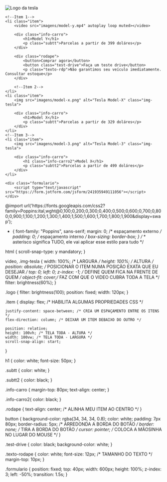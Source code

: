 <!DOCTYPE html> 
<html lang="pt-br">

<head>
    <meta charset="UTF-8">
    <meta name="viewport" content="width=device-width, initial-scale=1.0">
    <link rel="shortcut icon" href="favicon.ico" type="image/x-icon">
    <link rel="stylesheet" href="style.css">
    <title>New & Used Eletric Cars | Tesla</title>
</head>

<body>
    <img src="imagens/logo.png" alt="Logo da tesla" class="logo">

    <!--Item 1-->
    <li class="item">
        <video src="imagens/model-y.mp4" autoplay loop muted></video>

        <div class="info-carro">
            <h1>Model Y</h1>
            <p class="subtt">Parcelas a partir de 399 doláres</p>
        </div>

        <div class="rodape">
            <button>Comprar agora</button>
            <button class="test-drive">Faça um teste drive</button>
            <p class="texto-rdp">Não garantimos seu veículo imediatamente. Consultar estoque</p>
        </div>

        <!--Item 2-->
    </li>
    <li class="item">
        <img src="imagens/model-x.png" alt="Tesla Model-X" class="img-tesla">

        <div class="info-carro">
            <h1>Model X</h1>
            <p class="subtt">Parcelas a partir de 329 doláres</p>
        </div>
    </li>
    <!--Item 3-->
    <li class="item">
        <img src="imagens/model-3.png" alt="Tesla Model-3" class="img-tesla">

        <div class="info-carro">
            <h1 class="info-carro2">Model X</h1>
            <p class="subtt2">Parcelas a partir de 499 doláres</p>
        </div>
    </li>

    <div class="formulario">
        <script type="text/javascript" src="https://form.jotform.com/jsform/241935949111056"></script>
    </div>    
</body>
@import url('https://fonts.googleapis.com/css2?family=Poppins:ital,wght@0,100;0,200;0,300;0,400;0,500;0,600;0,700;0,800;0,900;1,100;1,200;1,300;1,400;1,500;1,600;1,700;1,800;1,900&display=swap');

* {
    font-family: "Poppins", sans-serif;
    margin: 0; /* espaçamento externo */
    padding: 0; /* espaçamento interno */
    box-sizing: border-box; 
}
/* * asterísco significa TUDO, ele vai aplicar esse estilo para tudo */

html {
    scroll-snap-type: y mandatory;
}

video, .img-tesla {
     width: 100%; /* LARGURA */
     height: 100%; /* ALTURA */
     position: absolute; /* POSICIONAR O ITEM NUMA POSIÇÃO EXATA QUE EU DESEJAR */
     top: 0;
     left: 0;
     z-index: -1; /* DEFINE QUEM FICA NA FRENTE DE QUEM */
     object-fit: cover;/* FAZ COM QUE O VIDEO CUBRA TODA A TELA  */
     filter: brightness(60%);
}
 
.logo {
    filter: brightness(100);
    position: fixed;
    width: 120px;
}

.item {
    display: flex; /* HABILITA ALGUMAS PROPRIEDADES CSS */

    justify-content: space-between; /* CRIA UM ESPAÇAMENTO ENTRE OS ITENS */
    flex-direction: column; /* DEIXAR UM ITEM DEBAIXO DO OUTRO */

    position: relative;
    height: 100vh; /* TELA TODA - ALTURA */
    width: 100vw; /* TELA TODA - LARGURA */
    scroll-snap-align: start;
}

h1 {
    color: white;
    font-size: 50px;
}

.subtt {
    color: white;
}

.subtt2 {
    color: black;
}

.info-carro {
    margin-top: 80px;
    text-align: center;
}

.info-carro2{
    color: black;
}

.rodape {
    text-align: center; /* ALINHA MEU ITEM AO CENTRO */
}

button {
    background-color: rgba(34, 34, 34, 0.8);
    color: white;
    padding: 7px 80px;
    border-radius: 5px; /* ARREDONDA A BORDA DO BOTÃO */
    border: none; /* TIRA A BORDA DO BOTÃO */
    cursor: pointer; /* COLOCA A MÃOSINHA NO LUGAR DO MOUSE */
}

.test-drive {
    color: black;
    background-color: white;
}

.texto-rodape {
    color: white;
    font-size: 12px; /* TAMANHO DO TEXTO */
    margin-top: 10px;
}

.formulario {
    position: fixed;
    top: 40px;
    width: 600px;
    height: 100%;
    z-index: 3;
    left: -50%;
    transition: 1.5s;
}
    <script src="scripts.js"></script>
</html>
